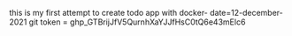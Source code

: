 this is my first attempt to create todo app with docker- date=12-december-2021
git token = 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
